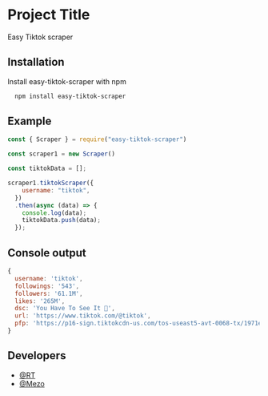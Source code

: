 
# Project Title

Easy Tiktok scraper


## Installation

Install easy-tiktok-scraper with npm

```bash
  npm install easy-tiktok-scraper
```
    
## Example

```js
const { Scraper } = require("easy-tiktok-scraper")

const scraper1 = new Scraper()

const tiktokData = [];

scraper1.tiktokScraper({
    username: "tiktok",
  })
  .then(async (data) => {
    console.log(data);
    tiktokData.push(data);
  });

```
## Console output

```js
{
  username: 'tiktok',
  followings: '543',
  followers: '61.1M',
  likes: '265M',
  dsc: 'You Have To See It 👀',
  url: 'https://www.tiktok.com/@tiktok',
  pfp: 'https://p16-sign.tiktokcdn-us.com/tos-useast5-avt-0068-tx/1971e99be0d67160f34f39fb1d66a0e5~c5_100x100.jpeg?x-expires=1647277200&x-signature=nW%2F5bqAsSmzmaA%2FfsZB2qRUzIFg%3D'
}
```
## Developers

- [@RT](https://github.com/rtgamingwdt)
- [@Mezo](https://github.com/mezotv)

